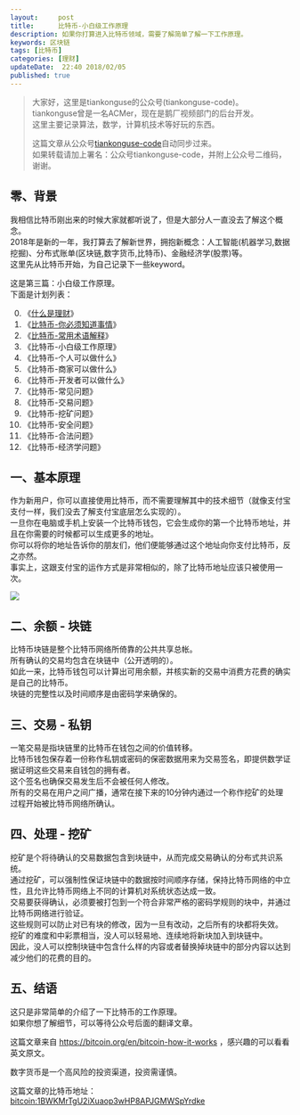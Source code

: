 ```yaml
---   
layout:     post  
title:      比特币-小白级工作原理  
description: 如果你打算进入比特币领域，需要了解简单了解一下工作原理。    
keywords: 区块链  
tags: [比特币]  
categories: [理财]  
updateDate:  22:40 2018/02/05
published: true  
---  
```

  
  
>   
> 大家好，这里是tiankonguse的公众号(tiankonguse-code)。    
> tiankonguse曾是一名ACMer，现在是鹅厂视频部门的后台开发。    
> 这里主要记录算法，数学，计算机技术等好玩的东西。   
>      
> 这篇文章从公众号[tiankonguse-code](https://mp.weixin.qq.com/s/XD3ZL6cUSDh4UCrC8eMoLw)自动同步过来。    
> 如果转载请加上署名：公众号tiankonguse-code，并附上公众号二维码，谢谢。  
>    
  

## 零、背景 

我相信比特币刚出来的时候大家就都听说了，但是大部分人一直没去了解这个概念。  
2018年是新的一年，我打算去了解新世界，拥抱新概念：人工智能(机器学习,数据挖掘)、分布式账单(区块链,数字货币,比特币)、金融经济学(股票)等。  
这里先从比特币开始，为自己记录下一些keyword。  


这是第三篇：小白级工作原理。  
下面是计划列表：  

0. 《[什么是理财](http://mp.weixin.qq.com/s/jghH-D6CC_mGEFkkNnvC3A)》
1. 《[比特币-你必须知道事情](http://mp.weixin.qq.com/s/pu8e18eC2mBQxB9z01ETjg)》  
2. 《[比特币-常用术语解释](https://mp.weixin.qq.com/s/3P9Tv6iO89p6xHpD1r_41Q)》  
3. 《比特币-小白级工作原理》  
4. 《比特币-个人可以做什么》  
5. 《比特币-商家可以做什么》  
6. 《比特币-开发者可以做什么》  
7. 《比特币-常见问题》   
8. 《比特币-交易问题》  
9. 《比特币-挖矿问题》  
10. 《比特币-安全问题》  
11. 《比特币-合法问题》  
12. 《比特币-经济学问题》 



## 一、基本原理


作为新用户，你可以直接使用比特币，而不需要理解其中的技术细节（就像支付宝支付一样，我们没去了解支付宝底层怎么实现的）。  
一旦你在电脑或手机上安装一个比特币钱包，它会生成你的第一个比特币地址，并且在你需要的时候都可以生成更多的地址。  
你可以将你的地址告诉你的朋友们，他们便能够通过这个地址向你支付比特币，反之亦然。  
事实上，这跟支付宝的运作方式是非常相似的，除了比特币地址应该只被使用一次。


![](https://res2018.tiankonguse.com/images/2018/02/bitcoin-how-it-works.png)  


## 二、余额 - 块链

比特币块链是整个比特币网络所倚靠的公共共享总帐。  
所有确认的交易均包含在块链中（公开透明的）。  
如此一来，比特币钱包可以计算出可用余额，并核实新的交易中消费方花费的确实是自己的比特币。  
块链的完整性以及时间顺序是由密码学来确保的。   


## 三、交易 - 私钥

一笔交易是指块链里的比特币在钱包之间的价值转移。   
比特币钱包保存着一份称作私钥或密码的保密数据用来为交易签名，即提供数学证据证明这些交易来自钱包的拥有者。  
这个签名也确保交易发生后不会被任何人修改。  
所有的交易在用户之间广播，通常在接下来的10分钟内通过一个称作挖矿的处理过程开始被比特币网络所确认。  

## 四、处理 - 挖矿

挖矿是个将待确认的交易数据包含到块链中，从而完成交易确认的分布式共识系统。  
通过挖矿，可以强制性保证块链中的数据按时间顺序存储，保持比特币网络的中立性，且允许比特币网络上不同的计算机对系统状态达成一致。  
交易要获得确认，必须要被打包到一个符合非常严格的密码学规则的块中，并通过比特币网络进行验证。  
这些规则可以防止对已有块的修改，因为一旦有改动，之后所有的块都将失效。  
挖矿的难度和中彩票相当，没人可以轻易地、连续地将新块加入到块链中。  
因此，没人可以控制块链中包含什么样的内容或者替换掉块链中的部分内容以达到减少他们的花费的目的。  


## 五、结语  


这只是非常简单的介绍了一下比特币的工作原理。  
如果你想了解细节，可以等待公众号后面的翻译文章。  

这篇文章来自 https://bitcoin.org/en/bitcoin-how-it-works ，感兴趣的可以看看英文原文。  

 
数字货币是一个高风险的投资渠道，投资需谨慎。  

这篇文章的比特币地址： [bitcoin:1BWKMrTgU2iXuaop3wHP8APJGMWSpYrdke](bitcoin:1BWKMrTgU2iXuaop3wHP8APJGMWSpYrdke)     


